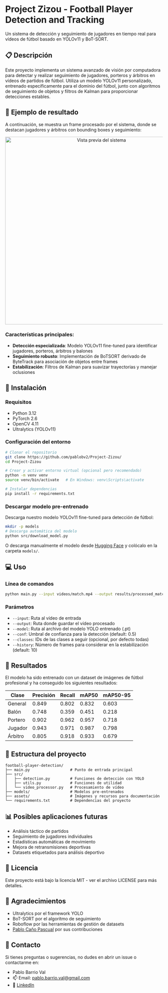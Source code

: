 # Project Zizou - Football Player Detection and Tracking

Un sistema de detección y seguimiento de jugadores en tiempo real para vídeos de fútbol basado en YOLOv11 y BoT-SORT.

## 📋 Descripción

Este proyecto implementa un sistema avanzado de visión por computadora para detectar y realizar seguimiento de jugadores, porteros y árbitros en vídeos de partidos de fútbol. Utiliza un modelo YOLOv11 personalizado, entrenado específicamente para el dominio del fútbol, junto con algoritmos de seguimiento de objetos y filtros de Kalman para proporcionar detecciones estables.

## 📸 Ejemplo de resultado

A continuación, se muestra un frame procesado por el sistema, donde se destacan jugadores y árbitros con bounding boxes y seguimiento:

<p align="center">
  <img src="assets/gif_ejemplo_resultado.gif" alt="Vista previa del sistema" width="600"/>
</p>


### Características principales:

- **Detección especializada**: Modelo YOLOv11 fine-tuned para identificar jugadores, porteros, árbitros y balones
- **Seguimiento robusto**: Implementación de BoTSORT derivado de ByteTrack para asociación de objetos entre frames
- **Estabilización**: Filtros de Kalman para suavizar trayectorias y manejar oclusiones

## 🚀 Instalación

### Requisitos

- Python 3.12
- PyTorch 2.6
- OpenCV 4.11
- Ultralytics (YOLOv11)

### Configuración del entorno

```bash
# Clonar el repositorio
git clone https://github.com/pablobv2/Project-Zizou/
cd Project-Zizou

# Crear y activar entorno virtual (opcional pero recomendado)
python -m venv venv
source venv/bin/activate   # En Windows: venv\Scripts\activate

# Instalar dependencias
pip install -r requirements.txt
```

### Descargar modelo pre-entrenado

Descarga nuestro modelo YOLOv11 fine-tuned para detección de fútbol:

```bash
mkdir -p models
# Descarga automática del modelo
python src/download_model.py
```

O descarga manualmente el modelo desde [Hugging Face](https://huggingface.co/pablobv2/Project-Zizou) y colócalo en la carpeta `models/`.

## 💻 Uso

### Línea de comandos

```bash
python main.py --input videos/match.mp4 --output results/processed_match.mp4 --model models/trained_model.pt --conf 0.5
```

### Parámetros

- `--input`: Ruta al vídeo de entrada
- `--output`: Ruta donde guardar el vídeo procesado
- `--model`: Ruta al archivo del modelo YOLO entrenado (.pt)
- `--conf`: Umbral de confianza para la detección (default: 0.5)
- `--classes`: IDs de las clases a seguir (opcional, por defecto todas)
- `--history`: Número de frames para considerar en la estabilización (default: 10)


## 🧪 Resultados

El modelo ha sido entrenado con un dataset de imágenes de fútbol profesional y ha conseguido los siguientes resultados:

| Clase    | Precisión | Recall | mAP50 | mAP50-95 |
|----------|-----------|--------|-------|----------|
| General  | 0.849     | 0.802  | 0.832 | 0.603    |
| Balón    | 0.748     | 0.359  | 0.451 | 0.218    |
| Portero  | 0.902     | 0.962  | 0.957 | 0.718    |
| Jugador  | 0.943     | 0.971  | 0.987 | 0.798    |
| Árbitro  | 0.805     | 0.918  | 0.933 | 0.679    |

## 🔧 Estructura del proyecto

```
football-player-detection/
├── main.py                  # Punto de entrada principal
├── src/
│   ├── detection.py         # Funciones de detección con YOLO
│   ├── utils.py             # Funciones de utilidad
│   └── video_processor.py   # Procesamiento de vídeo
├── models/                  # Modelos pre-entrenados
├── assets/                  # Imágenes y recursos para documentación
└── requirements.txt         # Dependencias del proyecto
```

## 📊 Posibles aplicaciones futuras

- Análisis táctico de partidos
- Seguimiento de jugadores individuales
- Estadísticas automáticas de movimiento
- Mejora de retransmisiones deportivas
- Datasets etiquetados para análisis deportivo

## 📜 Licencia

Este proyecto está bajo la licencia MIT - ver el archivo LICENSE para más detalles.

## 🙏 Agradecimientos

- Ultralytics por el framework YOLO
- BoT-SORT por el algoritmo de seguimiento
- Roboflow por las herramientas de gestión de datasets
- [Pablo Caño Pascual](https://github.com/pablocpas) por sus contribuciones 

## 📧 Contacto

Si tienes preguntas o sugerencias, no dudes en abrir un issue o contactarme en:

- Pablo Barrio Val
- 📫 Email: pablo.barrio.val@gmail.com
- 🔗 [LinkedIn](https://www.linkedin.com/in/pablo-barrio-val)
